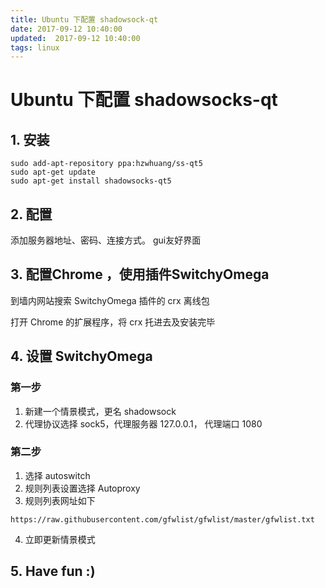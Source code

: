 ```yaml
---
title: Ubuntu 下配置 shadowsock-qt
date: 2017-09-12 10:40:00
updated:  2017-09-12 10:40:00
tags: linux
---
```


# Ubuntu 下配置 shadowsocks-qt

## 1. 安装

```
sudo add-apt-repository ppa:hzwhuang/ss-qt5
sudo apt-get update
sudo apt-get install shadowsocks-qt5
```



## 2. 配置

添加服务器地址、密码、连接方式。 gui友好界面

## 3. 配置Chrome ，使用插件SwitchyOmega

到墙内网站搜索 SwitchyOmega 插件的 crx 离线包

打开 Chrome 的扩展程序，将 crx 托进去及安装完毕

## 4. 设置 SwitchyOmega

### 第一步

1. 新建一个情景模式，更名 shadowsock
2. 代理协议选择 sock5，代理服务器 127.0.0.1， 代理端口 1080

### 第二步

1. 选择 autoswitch
2. 规则列表设置选择 Autoproxy
3. 规则列表网址如下
  ```
  https://raw.githubusercontent.com/gfwlist/gfwlist/master/gfwlist.txt
  ```
4. 立即更新情景模式

## 5. Have fun :)
